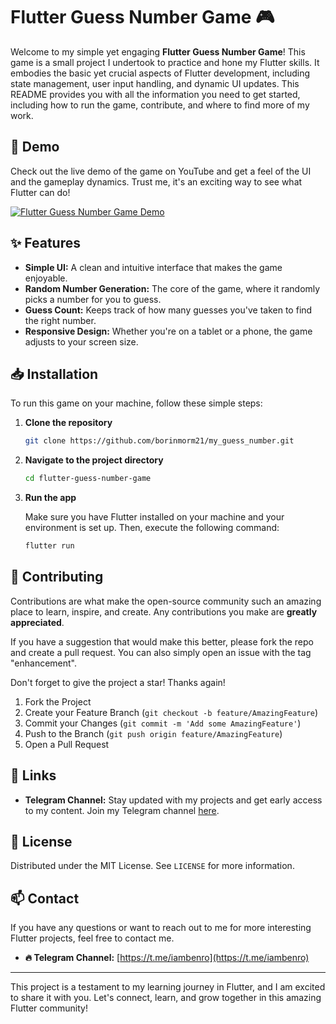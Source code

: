 # Flutter Guess Number Game 🎮

Welcome to my simple yet engaging **Flutter Guess Number Game**! This game is a small project I undertook to practice and hone my Flutter skills. It embodies the basic yet crucial aspects of Flutter development, including state management, user input handling, and dynamic UI updates. This README provides you with all the information you need to get started, including how to run the game, contribute, and where to find more of my work.

## 🚀 Demo

Check out the live demo of the game on YouTube and get a feel of the UI and the gameplay dynamics. Trust me, it's an exciting way to see what Flutter can do!

[![Flutter Guess Number Game Demo](https://img.youtube.com/vi/mTg5L6271uc/0.jpg)](https://youtu.be/mTg5L6271uc?si=lBV4R_rBd87QZTfC)

## ✨ Features

- **Simple UI:** A clean and intuitive interface that makes the game enjoyable.
- **Random Number Generation:** The core of the game, where it randomly picks a number for you to guess.
- **Guess Count:** Keeps track of how many guesses you've taken to find the right number.
- **Responsive Design:** Whether you're on a tablet or a phone, the game adjusts to your screen size.

## 📥 Installation

To run this game on your machine, follow these simple steps:

1. **Clone the repository**

   ```sh
   git clone https://github.com/borinmorm21/my_guess_number.git
   ```

2. **Navigate to the project directory**

   ```sh
   cd flutter-guess-number-game
   ```

3. **Run the app**

   Make sure you have Flutter installed on your machine and your environment is set up. Then, execute the following command:

   ```sh
   flutter run
   ```

## 🤝 Contributing

Contributions are what make the open-source community such an amazing place to learn, inspire, and create. Any contributions you make are **greatly appreciated**.

If you have a suggestion that would make this better, please fork the repo and create a pull request. You can also simply open an issue with the tag "enhancement".

Don't forget to give the project a star! Thanks again!

1. Fork the Project
2. Create your Feature Branch (`git checkout -b feature/AmazingFeature`)
3. Commit your Changes (`git commit -m 'Add some AmazingFeature'`)
4. Push to the Branch (`git push origin feature/AmazingFeature`)
5. Open a Pull Request

## 🔗 Links

- **Telegram Channel:** Stay updated with my projects and get early access to my content. Join my Telegram channel [here](https://t.me/iambenro).

## 📝 License

Distributed under the MIT License. See `LICENSE` for more information.

## 📫 Contact

If you have any questions or want to reach out to me for more interesting Flutter projects, feel free to contact me.

- **🔥 Telegram Channel:** [https://t.me/iambenro](https://t.me/iambenro)

---

This project is a testament to my learning journey in Flutter, and I am excited to share it with you. Let's connect, learn, and grow together in this amazing Flutter community!
